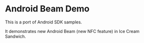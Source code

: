 Android Beam Demo 
=================

This is a port of Android SDK samples.

It demonstrates new Android Beam (new NFC feature) in Ice Cream Sandwich.
